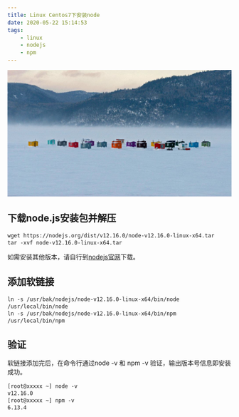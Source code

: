 ```yaml
---
title: Linux Centos7下安装node
date: 2020-05-22 15:14:53
tags:
    - linux
    - nodejs
    - npm
---
```

![homePage](/upload/homePage/20200522152500.jpg)
<!--more-->

## 下载node.js安装包并解压
```
wget https://nodejs.org/dist/v12.16.0/node-v12.16.0-linux-x64.tar
tar -xvf node-v12.16.0-linux-x64.tar
```
如需安装其他版本，请自行到[nodejs官网](https://nodejs.org/en/download/)下载。

## 添加软链接
```
ln -s /usr/bak/nodejs/node-v12.16.0-linux-x64/bin/node /usr/local/bin/node
ln -s /usr/bak/nodejs/node-v12.16.0-linux-x64/bin/npm /usr/local/bin/npm
```

## 验证
软链接添加完后，在命令行通过node -v 和 npm -v 验证，输出版本号信息即安装成功。

```
[root@xxxxx ~] node -v
v12.16.0
[root@xxxxx ~] npm -v
6.13.4
```



